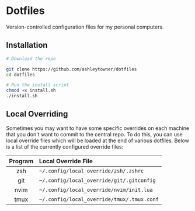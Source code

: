 # Dotfiles

Version-controlled configuration files for my personal computers.

## Installation

```zsh
# Download the repo

git clone https://github.com/ashleytowner/dotfiles 
cd dotfiles

# Run the install script
chmod +x install.sh
./install.sh
```

## Local Overriding

Sometimes you may want to have some specific overrides on each machine that you don't want to commit to the central repo. To do this, you can use local override files which will be loaded at the end of various dotfiles. Below is a list of the currently configured override files: 

| Program | Local Override File                        |
| :-----: | :----------------------------------------- |
|   zsh   | `~/.config/local_override/zsh/.zshrc`      |
|   git   | `~/.config/local_override/git/.gitconfig`  |
|  nvim   | `~/.config/local_override/nvim/init.lua`   |
|  tmux   | `~/.config/local_override/tmux/.tmux.conf` |

